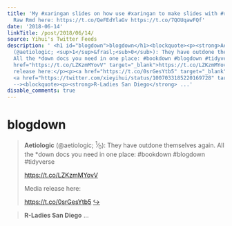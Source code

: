 ```yaml
---
title: 'My #xaringan slides on how use #xaringan to make slides with #rstats: https://t.co/4lZudRoGBn
  Raw Rmd here: https://t.co/QeFEdYlaGv https://t.co/7QOUqawFQf'
date: '2018-06-14'
linkTitle: /post/2018/06/14/
source: Yihui's Twitter Feeds
description: ' <h1 id="blogdown">blogdown</h1><blockquote><p><strong>Aetiologic</strong>
  (@aetiologic; <sup>1</sup>&frasl;<sub>0</sub>): They have outdone themselves again.
  All the *down docs you need in one place: #bookdown #blogdown #tidyverse</p><p><a
  href="https://t.co/LZKzmMYovV" target="_blank">https://t.co/LZKzmMYovV</a></p><p>Media
  release here:</p><p><a href="https://t.co/0srGesYtb5" target="_blank">https://t.co/0srGesYtb5</a>
  <a href="https://twitter.com/xieyihui/status/1007033185220169728" target="_blank">&#8618;</a></p></blockquote><!--
  --><blockquote><p><strong>R-Ladies San Diego</strong> ...'
disable_comments: true
---
```

 <h1 id="blogdown">blogdown</h1><blockquote><p><strong>Aetiologic</strong> (@aetiologic; <sup>1</sup>&frasl;<sub>0</sub>): They have outdone themselves again. All the *down docs you need in one place: #bookdown #blogdown #tidyverse</p><p><a href="https://t.co/LZKzmMYovV" target="_blank">https://t.co/LZKzmMYovV</a></p><p>Media release here:</p><p><a href="https://t.co/0srGesYtb5" target="_blank">https://t.co/0srGesYtb5</a> <a href="https://twitter.com/xieyihui/status/1007033185220169728" target="_blank">&#8618;</a></p></blockquote><!-- --><blockquote><p><strong>R-Ladies San Diego</strong> ...